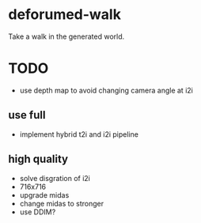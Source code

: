 # deforumed-walk

Take a walk in the generated world.

# TODO

- use depth map to avoid changing camera angle at i2i

## use full

- implement hybrid t2i and i2i pipeline

## high quality

- solve disgration of i2i
- 716x716
- upgrade midas
- change midas to stronger
- use DDIM?
